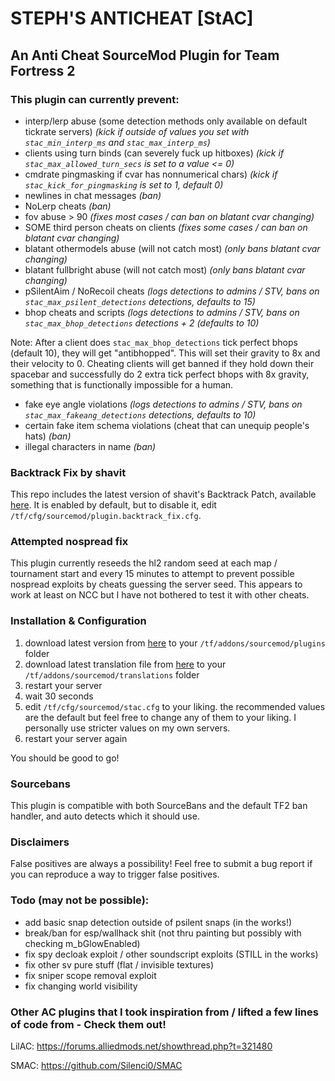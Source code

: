 # STEPH'S ANTICHEAT <span color=#FF69B4>[StAC]</span>

## An Anti Cheat SourceMod Plugin for Team Fortress 2


### This plugin can currently prevent:
- interp/lerp abuse (some detection methods only available on default tickrate servers)
*(kick if outside of values you set with `stac_min_interp_ms` and `stac_max_interp_ms`)*
- clients using turn binds (can severely fuck up hitboxes)
*(kick if `stac_max_allowed_turn_secs` is set to a value <= 0)*
- cmdrate pingmasking if cvar has nonnumerical chars)
*(kick if `stac_kick_for_pingmasking` is set to 1, default 0)*
- newlines in chat messages
*(ban)*
- NoLerp cheats
*(ban)*
- fov abuse > 90
*(fixes most cases / can ban on blatant cvar changing)*
- SOME third person cheats on clients
*(fixes some cases / can ban on blatant cvar changing)*
- blatant othermodels abuse (will not catch most)
*(only bans blatant cvar changing)*
- blatant fullbright abuse (will not catch most)
*(only bans blatant cvar changing)*
- pSilentAim / NoRecoil cheats
*(logs detections to admins / STV, bans on `stac_max_psilent_detections` detections, defaults to 15)*
- bhop cheats and scripts
*(logs detections to admins / STV, bans on `stac_max_bhop_detections` detections + 2 (defaults to 10)*

Note: After a client does `stac_max_bhop_detections` tick perfect bhops (default 10), they will get "antibhopped". This will set their gravity to 8x and their velocity to 0. Cheating clients will get banned if they hold down their spacebar and successfully do 2 extra tick perfect bhops with 8x gravity, something that is functionally impossible for a human.
- fake eye angle violations
*(logs detections to admins / STV, bans on `stac_max_fakeang_detections` detections, defaults to 10)*
- certain fake item schema violations (cheat that can unequip people's hats)
*(ban)*
- illegal characters in name
*(ban)*

### Backtrack Fix by shavit
This repo includes the latest version of shavit's Backtrack Patch, available [here](https://forums.alliedmods.net/showthread.php?t=304877). It is enabled by default, but to disable it, edit `/tf/cfg/sourcemod/plugin.backtrack_fix.cfg`.

### Attempted nospread fix
This plugin currently reseeds the hl2 random seed at each map / tournament start and every 15 minutes to attempt to prevent possible nospread exploits by cheats guessing the server seed. This appears to work at least on NCC but I have not bothered to test it with other cheats.

### Installation & Configuration
1) download latest version from [here](https://github.com/stephanieLGBT/StAC-tf2/raw/master/plugins/stac.smx) to your `/tf/addons/sourcemod/plugins` folder
2) download latest translation file from [here](https://github.com/stephanieLGBT/StAC-tf2/raw/master/translations/stac.phrases.txt) to your `/tf/addons/sourcemod/translations` folder
3) restart your server
4) wait 30 seconds
5) edit `/tf/cfg/sourcemod/stac.cfg` to your liking. the recommended values are the default but feel free to change any of them to your liking. I personally use stricter values on my own servers.
6) restart your server again

You should be good to go!

### Sourcebans
This plugin is compatible with both SourceBans and the default TF2 ban handler, and auto detects which it should use.

### Disclaimers
False positives are always a possibility! Feel free to submit a bug report if you can reproduce a way to trigger false positives.

### Todo (may not be possible):
- add basic snap detection outside of psilent snaps (in the works!)
- break/ban for esp/wallhack shit (not thru painting but possibly with checking m_bGlowEnabled)
- fix spy decloak exploit / other soundscript exploits (STILL in the works)
- fix other sv pure stuff (flat / invisible textures)
- fix sniper scope removal exploit
- fix changing world visibility

### Other AC plugins that I took inspiration from / lifted a few lines of code from - Check them out!

LilAC: https://forums.alliedmods.net/showthread.php?t=321480

SMAC: https://github.com/Silenci0/SMAC

